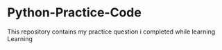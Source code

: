 # Python-Practice-Code
This repository contains my practice question i completed while learning Learning
